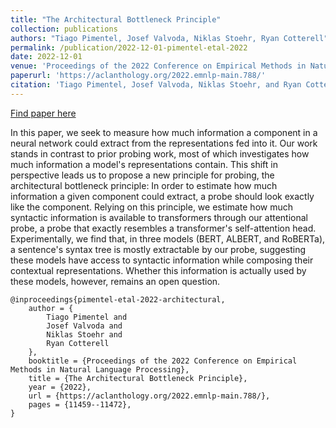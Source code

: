 ```yaml
---
title: "The Architectural Bottleneck Principle"
collection: publications
authors: "Tiago Pimentel, Josef Valvoda, Niklas Stoehr, Ryan Cotterell"
permalink: /publication/2022-12-01-pimentel-etal-2022
date: 2022-12-01
venue: 'Proceedings of the 2022 Conference on Empirical Methods in Natural Language Processing'
paperurl: 'https://aclanthology.org/2022.emnlp-main.788/'
citation: 'Tiago Pimentel, Josef Valvoda, Niklas Stoehr, and Ryan Cotterell. 2022. The Architectural Bottleneck Principle. In Proceedings of the 2022 Conference on Empirical Methods in Natural Language Processing, pages 11459–11472, Abu Dhabi, United Arab Emirates. Association for Computational Linguistics.'
---
```


<a href='https://aclanthology.org/2022.emnlp-main.788/'>Find paper here</a>

In this paper, we seek to measure how much information a component in a neural network could extract from the representations fed into it. Our work stands in contrast to prior probing work, most of which investigates how much information a model&apos;s representations contain. This shift in perspective leads us to propose a new principle for probing, the architectural bottleneck principle: In order to estimate how much information a given component could extract, a probe should look exactly like the component. Relying on this principle, we estimate how much syntactic information is available to transformers through our attentional probe, a probe that exactly resembles a transformer&apos;s self-attention head. Experimentally, we find that, in three models (BERT, ALBERT, and RoBERTa), a sentence&apos;s syntax tree is mostly extractable by our probe, suggesting these models have access to syntactic information while composing their contextual representations. Whether this information is actually used by these models, however, remains an open question. 

```
@inproceedings{pimentel-etal-2022-architectural,
    author = {
        Tiago Pimentel and
        Josef Valvoda and
        Niklas Stoehr and
        Ryan Cotterell
    },
    booktitle = {Proceedings of the 2022 Conference on Empirical Methods in Natural Language Processing},
    title = {The Architectural Bottleneck Principle},
    year = {2022},
    url = {https://aclanthology.org/2022.emnlp-main.788/},
    pages = {11459--11472},
}
```